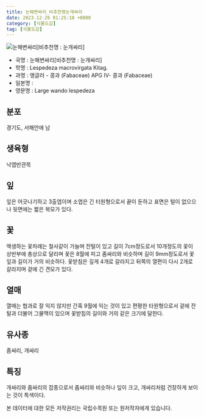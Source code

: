```yaml
---
title: 눈해변싸리_비추천명눈개싸리
date: 2023-12-26 01:25:18 +0800
category: [식물도감]
tag: [식물도감]
---
```




![눈해변싸리[비추천명 : 눈개싸리]](/fileUpload/plants/basic/Leguminosae/Lespedeza/22262/1_th2.JPG)
- 국명 : 눈해변싸리[비추천명 : 눈개싸리]
- 학명 : Lespedeza macrovirgata Kitag.
- 과명 : 앵글러 - 콩과 (Fabaceae) APG Ⅳ- 콩과 (Fabaceae)
- 일본명 : 
- 영문명 : Large wando lespedeza


## 분포
경기도, 서해안에 남
## 생육형
낙엽반관목
## 잎
잎은 어긋나기하고 3출엽이며 소엽은 긴 터원형으로서 끝이 둔하고 표면은 털이 없으으나 뒷면에는 짧은 복모가 있다.
## 꽃
액생하는 꽃차례는 철사같이 가늘며 잔털이 있고 길이 7cm정도로서 10개정도의 꽃이 상반부에 총상으로 달리며 꽃은 8월에 피고 좀싸리와 비슷하며 길이 9mm정도로서 꽃잎과 길이가 거의 비슷하다. 꽃받침은 깊게 4개로 갈라지고 뒤쪽의 열편이 다시 2개로 갈라지며 겉에 긴 견모가 있다.
## 열매
열매는 협과로 잘 익지 않지만 간혹 9월에 익는 것이 있고 편평한 타원형으로서 겉에 잔털과 더불어 그물맥이 있으며 꽃받침의 길이와 거의 같은 크기에 달한다.
## 유사종
좀싸리, 개싸리
## 특징
개싸리와 좀싸리의 잡종으로서 좀싸리와 비슷하나 잎이 크고, 개싸리처럼 건장하게 보이는 것이 특색이다.






본 데이터에 대한 모든 저작권리는 국립수목원 또는 원저작자에게 있습니다.
